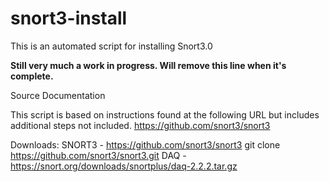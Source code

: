 # snort3-install
This is an automated script for installing Snort3.0

**Still very much a work in progress. Will remove this line when it's complete.**


Source Documentation

This script is based on instructions found at the following URL but includes additional steps not included.
https://github.com/snort3/snort3

Downloads:
SNORT3 - https://github.com/snort3/snort3
  git clone https://github.com/snort3/snort3.git
DAQ - https://snort.org/downloads/snortplus/daq-2.2.2.tar.gz
